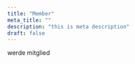 ```yaml
---
title: "Member"
meta_title: ""
description: "this is meta description"
draft: false
---
```

werde mitglied